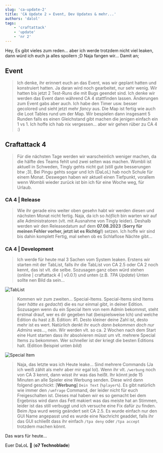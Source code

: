 ```yaml
---
slug: 'ca-update-2'
title: 'CA Update 2 » Event, Dev Updates & mehr...'
authors: 'dalol'
tags:
    - 'craftattack'
    - 'update'
    - 'nr 2' 
---
```


Hey, Es gibt vieles zum reden... aber ich werde trotzdem nicht viel leaken, dann würd ich euch ja alles spoilern ;D Naja fangen wir... Damit an;

## Event

> Ich denke, ihr erinnert euch an das Event, was wir geplant hatten und konstruiert hatten. Ja daran wird noch gearbeitet, nur sehr wenig. Wir hatten bis jetzt 2 Test-Runs die mit Bugs geendet sind. Ich denke wir werden das Event dann während CA 4 stattfinden lassen. Änderungen zum Event gabs aber auch. Ich habe den Timer usw. besser gecolored und sieht jetzt mehr *fancy* aus. Die Map ist fertig wie auch die Loot Tables rund um der Map. Wir bespielen dann insgesamt 5 Runden falls es einen Gleichstand gibt machen die jenigen einfach ein 1 vs 1. Ich hoffe ich hab nix vergessen... aber wir gehen rüber zu CA 4 :)

## Craftattack 4

> Für die nächsten Tage werden wir warscheinlich weniger machen, da die hälfte des Teams fehlt und zwei selten was machen. Wombli ist aktuell in Schweden, Tingly gehts nicht gut (still gute besserungen btw ;3), Bei Pingu gehts sogar und Ich (DaLoL) hab noch Schule für einem Monat. Deswegen haben wir aktuell einen Tiefpunkt, vorallem wenn Wombli wieder zurück ist bin ich für eine Woche weg, für Urlaub. 

### CA 4 | Release

> Wie ihr gerade eins weiter oben gesehn habt wir werden diesen und nächsten Monat nicht fertig. Naja, da ich so *höflich* bin warten wir auf alle Administratoren (vlt. mit Ausnahme von Tingly leider). Deshalb werden wir den Releasedatum auf dem __07.08.2023__ (**Sorry für meinen Fehler vorher, jetzt ist es Richtig!**) setzen. Ich hoffe wir sind bis dahin komplett Fertig, mal sehen ob es Schlaflose Nächte gibt... 

### CA 4 | Development

> Ich werde für heute mal 3 Sachen vom System leaken. Erstens wir starten mit der TabList, falls ihr die TabList von CA 2.5 oder CA 2 noch kennt, das ist vlt. die selbe. Sozusagen ganz oben würd stehen (online | craftattack 4 | v0.0.1) und unten (z.B. *TPA Update*) Unten sollte nen Bild da sein... 

![TabList](/img/Tablist_1.png)

> Kommen wir zum zweiten... Special-Items. Special-Items sind Items (*wer hätte es gedacht*) die es nur einmal gibt, in deiner Edition. Sozusagen wenn du ein Special Item von nem Admin bekommst, steht erstmal drauf, wer es dir gegeben hat (beispielsweise Ich) und welche Edition du hast z.B. Edition: #1. Desto kleiner deine Zahl ist, desto mehr ist es wert. Natürlich denkt ihr euch *dann bekommen doch nur Admins was...*, nein. Wir werden vlt. so ca. 2 Wochen nach dem Start eine Hunt starten dass ihr absolvieren müsst um vlt. mehrere Special Items zu bekommen. Wer schneller ist der kriegt die besten Editions halt. (Edition Beispiel unten *bild*)

![Special Item](/img/special_items.png)

> Naja, das letzte was ich Heute leake... Sind mehrere Commands (Ja ich weiß zählt als mehr aber mir egal lol). Wenn ihr vlt. `/werbung` noch von CA 3 kennt, dann wisst ihr was das heißt. Ihr könnt jede 15 Minuten an alle Spieler eine Werbung senden. Diese wird dann folgend geschickt: [__Werbung__] `Dein Text` (`%player%`). Es gibt natürlich wie immer den `/umfrage` Command, der leider nicht für euch Freigeschalten ist. Dieses mal haben wir es so gemacht bei dem Ergebniss wird dann das Fett makiert was das meiste hat an Stimmen, leider ist das still verbuggt und ich versuche eine Fix dafür zu finden. Beim /tpa wurd wenig geändert seit CA 2.5. Es wurde einfach nur den GUI Name angepasst und es wurde eine Nachricht geaddet, falls ihr das GUI schließt dass ihr einfach `/tpa deny` oder `/tpa accept` trotzdem machen könnt.

Das wars für heute... 

Euer DaLoL 🐖 (__o7 Technoblade__)